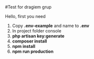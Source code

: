 #Test for dragiem grup

Hello, first you need
1. Copy **.env-example** and name to **.env**
2. In project folder console 
3. **php artisan key:generate**
4. **composer install**
5. **npm install**
6. **npm run production**
